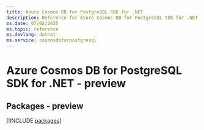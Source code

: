 ```yaml
---
title: Azure Cosmos DB for PostgreSQL SDK for .NET
description: Reference for Azure Cosmos DB for PostgreSQL SDK for .NET
ms.date: 07/02/2025
ms.topic: reference
ms.devlang: dotnet
ms.service: cosmosdbforpostgresql
---
```

# Azure Cosmos DB for PostgreSQL SDK for .NET - preview
## Packages - preview
[!INCLUDE [packages](cosmos-db-for-postgresql-index.md)]